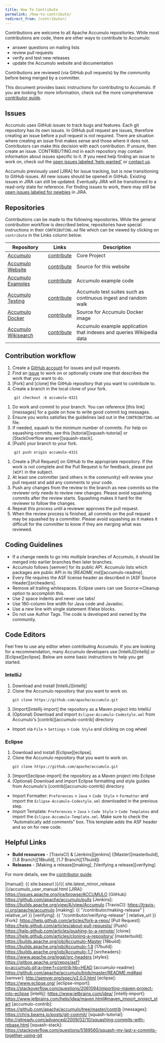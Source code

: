 ```yaml
---
title: How To Contribute
permalink: /how-to-contribute/
redirect_from: /contributor/
---
```


Contributions are welcome to all Apache Accumulo repositories. While most contributions are code,
there are other ways to contribute to Accumulo:

* answer questions on mailing lists
* review pull requests
* verify and test new releases
* update the Accumulo website and documentation

Contributions are reviewed (via GitHub pull requests) by
the community before being merged by a committer.

This document provides basic instructions for contributing to Accumulo.  If you are looking for more information, check out the more comprehensive [contributor guide](/contributors-guide/).

## Issues

Accumulo uses GitHub issues to track bugs and features.  Each git repository
has its own issues.  In GitHub pull request are issues, therefore creating an
issue before a pull request is not required.  There are situation where
creating an issue first makes sense and those where it does not.   Contributors
can make this decision with each contribution.  If unsure, then create an
issue.  CONTRIBUTING.md in each repository may contain information about issues
specific to it. If you need help finding an issue to work on, check out the
[open issues labeled 'help wanted'][helpwanted] or [contact us][contact].

Accumulo previously used [JIRA] for issue tracking, but is now transitioning to
GitHub issues.  All new issues should be opened in GitHub.  Existing issues in
JIRA can still be updated.  Eventually JIRA will be transitioned to a read-only
state for reference.  For finding issues to work, there may still be [open
issues labeled for newbies][newbie-issues] in JIRA.

## Repositories

Contributions can be made to the following repositories. While the general contribution workflow is
described below, repositories have special instructions in their `CONTRIBUTING.md` file which can be
viewed by clicking on `contribute` in the Links column below.

| Repository                      | Links    | Description
| ------------------------------- | -------- | -----------
| [Accumulo][a]                   | [contribute][ac]  | Core Project
| [Accumulo Website][w]           | [contribute][wc]  | Source for this website
| [Accumulo Examples][e]          | [contribute][ec]  | Accumulo example code
| [Accumulo Testing][t]           | [contribute][tc]  | Accumulo test suites such as continuous ingest and random walk
| [Accumulo Docker][d]            | [contribute][dc]  | Source for Accumulo Docker image
| [Accumulo Wikisearch][s]        | [contribute][sc]  | Accumulo example application that indexes and queries Wikipedia data

## Contribution workflow

1. Create a [GitHub account][github-join] for issues and pull requests.
1. Find an [issue][helpwanted] to work on or optionally create one that describes the work that you want to do.
1. [Fork] and [clone] the GitHub repository that you want to contribute to.
1. Create a branch in the local clone of your fork.
```
    git checkout -b accumulo-4321
```
1. Do work and commit to your branch. You can reference [this link][messages] for a guide on how to write good commit log messages.
1. Ensure you works satisfies the guidelines laid out in the `CONTRIBUTING.md` file.
1. If needed, squash to the minimum number of commits. For help on squashing commits, see this [tutorial][squash-tutorial] or [StackOverflow answer][squash-stack].
1. [Push] your branch to your fork.
```
    git push origin accumulo-4321
```
1. Create a [Pull Request] on GitHub to the appropriate repository. If the work is not complete and the Pull Request is for feedback, please put `[WIP]` in the subject.
1. At least one committer (and others in the community) will review your pull request and add any comments to your code.
1. Push any changes from the review to the branch as new commits so the reviewer only needs to review new changes. Please avoid squashing commits after the review starts. Squashing makes it hard for the reviewer to follow the changes.
1. Repeat this process until a reviewer approves the pull request.
1. When the review process is finished, all commits on the pull request may be squashed by a committer. Please avoid squashing as it makes it difficult for the committer to know if they are merging what was reviewed.

## Coding Guidelines

* If a change needs to go into multiple branches of Accumulo, it should be merged into earlier branches then later branches.
* Accumulo follows [semver] for its public API. Accumulo lists which packages are public API in its [README.md][accumulo-readme].
* Every file requires the ASF license header as described in [ASF Source Header][srcheaders].
* Remove all trailing whitespaces. Eclipse users can use Source&rarr;Cleanup option to accomplish this.
* Use 2 space indents and never use tabs!
* Use 160-column line width for Java code and Javadoc.
* Use a new line with single statement if/else blocks.
* Do not use Author Tags. The code is developed and owned by the community.

## Code Editors

Feel free to use any editor when contributing Accumulo. If you are looking for a recommendation, many Accumulo
developers use [IntelliJ][intellij] or [Eclipse][eclipse]. Below are some basic instructions to help you get started.

### IntelliJ

1. Download and install [IntelliJ][intellij]
1. Clone the Accumulo repository that you want to work on.
   ```shell
   git clone https://github.com/apache/accumulo.git
   ```
1. [Import][intellij-import] the repository as a Maven project into IntelliJ
1. (Optional) Download and import `Eclipse-Accumulo-Codestyle.xml` from Accumulo's [contrib][accumulo-contrib] directory
  * Import via `File` > `Settings` > `Code Style` and clicking on cog wheel

### Eclipse

1. Download and install [Eclipse][eclipse].
1. Clone the Accumulo repository that you want to work on.
   ```shell
   git clone https://github.com/apache/accumulo.git
   ```
1. [Import][eclipse-import] the repository as a Maven project into Eclipse
1. (Optional) Download and import Eclipse formatting and style guides from Accumulo's [contrib][accumulo-contrib] directory
  * Import Formatter: `Preferences` > `Java` > `Code Style` > `Formatter` and import the `Eclipse-Accumulo-Codestyle.xml` downloaded in the previous step.
  * Import Template: `Preferences` > `Java` > `Code Style` > `Code Templates` and import the `Eclipse-Accumulo-Template.xml`. Make sure to check the "Automatically add comments" box. This template adds the ASF header and so on for new code.

## Helpful Links

* **Build resources** - [TravisCI] & [Jenkins][jenkins] ([Master][masterbuild], [1.8 Branch][18build], [1.7 Branch][17build])
* **Releases** - [Making a release][making], [Verifying a release][verifying]

For more details, see the [contributor guide](/contributors-guide/).

[newbie-issues]: https://s.apache.org/newbie_accumulo_tickets
[helpwanted]: https://github.com/search?utf8=%E2%9C%93&q=state%3Aopen+label%3A%22help+wanted%22+repo%3Aapache%2Faccumulo+repo%3Aapache%2Faccumulo-website+repo%3Aapache%2Faccumulo-examples+repo%3Aapache%2Faccumulo-testing&type=
[contact]: /contact-us/
[a]: https://github.com/apache/accumulo
[ac]: https://github.com/apache/accumulo/blob/master/CONTRIBUTING.md
[w]: https://github.com/apache/accumulo-website
[wc]: https://github.com/apache/accumulo-website/blob/master/CONTRIBUTING.md
[e]: https://github.com/apache/accumulo-examples
[ec]: https://github.com/apache/accumulo-examples/blob/master/CONTRIBUTING.md
[t]: https://github.com/apache/accumulo-testing
[tc]: https://github.com/apache/accumulo-testing/blob/master/CONTRIBUTING.md
[d]: https://github.com/apache/accumulo-docker
[dc]: https://github.com/apache/accumulo-docker/blob/master/CONTRIBUTING.md
[s]: https://github.com/apache/accumulo-wikisearch
[sc]: https://github.com/apache/accumulo-wikisearch/blob/master/CONTRIBUTING.md
[jira-signup]: https://issues.apache.org/jira/secure/Signup!default.jspa
[github-join]: https://github.com/join
[manual]: {{ site.baseurl }}/{{ site.latest_minor_release }}/accumulo_user_manual.html
[JIRA]: https://issues.apache.org/jira/browse/ACCUMULO
[GitHub]: https://github.com/apache/accumulo/pulls
[Jenkins]: https://builds.apache.org/view/A/view/Accumulo
[TravisCI]: https://travis-ci.org/apache/accumulo
[making]: {{ "/contributor/making-release" | relative_url }}
[verifying]: {{ "/contributor/verifying-release" | relative_url }}
[Fork]: https://help.github.com/articles/fork-a-repo/
[Pull Request]: https://help.github.com/articles/about-pull-requests/
[Push]: https://help.github.com/articles/pushing-to-a-remote/
[clone]: https://help.github.com/articles/cloning-a-repository/
[masterbuild]: https://builds.apache.org/job/Accumulo-Master
[18build]: https://builds.apache.org/job/Accumulo-1.8
[17build]: https://builds.apache.org/job/Accumulo-1.7
[srcheaders]: https://www.apache.org/legal/src-headers
[styles]: https://gitbox.apache.org/repos/asf?p=accumulo.git;a=tree;f=contrib;hb=HEAD
[accumulo-readme]: https://github.com/apache/accumulo/blob/master/README.md#api
[semver]: http://semver.org/spec/v2.0.0.html
[eclipse]: https://www.eclipse.org/
[eclipse-import]: https://stackoverflow.com/questions/2061094/importing-maven-project-into-eclipse
[intellij]: https://www.jetbrains.com/idea/
[intellij-import]: https://www.jetbrains.com/help/idea/maven.html#maven_import_project_start
[accumulo-contrib]: https://github.com/apache/accumulo/tree/master/contrib
[messages]: https://chris.beams.io/posts/git-commit/
[squash-tutorial]: http://gitready.com/advanced/2009/02/10/squashing-commits-with-rebase.html
[squash-stack]: https://stackoverflow.com/questions/5189560/squash-my-last-x-commits-together-using-git
